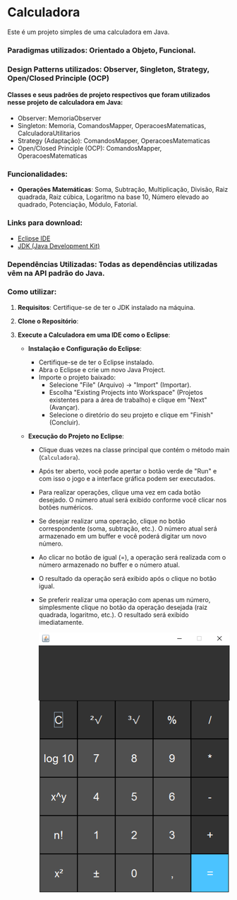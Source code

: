 ﻿# Calculadora

Este é um projeto simples de uma calculadora em Java.

### Paradigmas utilizados: Orientado a Objeto, Funcional.

### Design Patterns utilizados: Observer, Singleton, Strategy, Open/Closed Principle (OCP)

#### Classes e seus padrões de projeto respectivos que foram utilizados nesse projeto de calculadora em Java:
- Observer: MemoriaObserver
- Singleton: Memoria, ComandosMapper, OperacoesMatematicas, CalculadoraUtilitarios
- Strategy (Adaptação): ComandosMapper, OperacoesMatematicas
- Open/Closed Principle (OCP): ComandosMapper, OperacoesMatematicas

### Funcionalidades: 

- **Operações Matemáticas**: Soma, Subtração, Multiplicação, Divisão, Raiz quadrada, Raiz cúbica, Logaritmo na base 10, Número elevado ao quadrado, Potenciação, Módulo, Fatorial.

### Links para download:
- [Eclipse IDE](https://www.eclipse.org/downloads/)
- [JDK (Java Development Kit)](https://www.oracle.com/java/technologies/javase-downloads.html)

### Dependências Utilizadas: Todas as dependências utilizadas vêm na API padrão do Java.

### Como utilizar:

1. **Requisitos**: Certifique-se de ter o JDK instalado na máquina.
2. **Clone o Repositório**: 
3. **Execute a Calculadora em uma IDE como o Eclipse**:

   - **Instalação e Configuração do Eclipse**:
      - Certifique-se de ter o Eclipse instalado.
      - Abra o Eclipse e crie um novo Java Project.
      - Importe o projeto baixado: 
        - Selecione "File" (Arquivo) -> "Import" (Importar).
        - Escolha "Existing Projects into Workspace" (Projetos existentes para a área de trabalho) e clique em "Next" (Avançar).
        - Selecione o diretório do seu projeto e clique em "Finish" (Concluir).

   - **Execução do Projeto no Eclipse**:
      - Clique duas vezes na classe principal que contém o método main (`Calculadora`).
      - Após ter aberto, você pode apertar o botão verde de "Run" e com isso o jogo e a interface gráfica podem ser executados.
      - Para realizar operações, clique uma vez em cada botão desejado. O número atual será exibido conforme você clicar nos botões numéricos.
      - Se desejar realizar uma operação, clique no botão correspondente (soma, subtração, etc.). O número atual será armazenado em um buffer e você poderá digitar um novo número.
      - Ao clicar no botão de igual (=), a operação será realizada com o número armazenado no buffer e o número atual.
      - O resultado da operação será exibido após o clique no botão igual.
      - Se preferir realizar uma operação com apenas um número, simplesmente clique no botão da operação desejada (raiz quadrada, logaritmo, etc.). O resultado será exibido imediatamente.
      
        ![Calculadora](calculadora.png)
     
